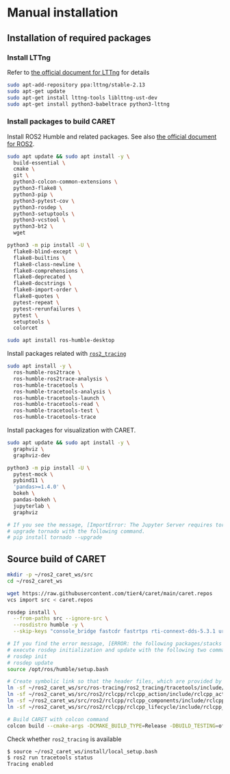 # Manual installation

## Installation of required packages

### Install LTTng

Refer to [the official document for LTTng](https://lttng.org/docs/v2.12/#doc-ubuntu-ppa) for details

```bash
sudo apt-add-repository ppa:lttng/stable-2.13
sudo apt-get update
sudo apt-get install lttng-tools liblttng-ust-dev
sudo apt-get install python3-babeltrace python3-lttng
```

### Install packages to build CARET

Install ROS2 Humble and related packages.
See also [the official document for ROS2](https://docs.ros.org/en/humble/Installation/Ubuntu-Development-Setup.html).

```bash
sudo apt update && sudo apt install -y \
  build-essential \
  cmake \
  git \
  python3-colcon-common-extensions \
  python3-flake8 \
  python3-pip \
  python3-pytest-cov \
  python3-rosdep \
  python3-setuptools \
  python3-vcstool \
  python3-bt2 \
  wget

python3 -m pip install -U \
  flake8-blind-except \
  flake8-builtins \
  flake8-class-newline \
  flake8-comprehensions \
  flake8-deprecated \
  flake8-docstrings \
  flake8-import-order \
  flake8-quotes \
  pytest-repeat \
  pytest-rerunfailures \
  pytest \
  setuptools \
  colorcet

sudo apt install ros-humble-desktop
```

Install packages related with [`ros2_tracing`](https://github.com/ros2/ros2_tracing)

```bash
sudo apt install -y \
  ros-humble-ros2trace \
  ros-humble-ros2trace-analysis \
  ros-humble-tracetools \
  ros-humble-tracetools-analysis \
  ros-humble-tracetools-launch \
  ros-humble-tracetools-read \
  ros-humble-tracetools-test \
  ros-humble-tracetools-trace
```

Install packages for visualization with CARET.

```bash
sudo apt update && sudo apt install -y \
  graphviz \
  graphviz-dev

python3 -m pip install -U \
  pytest-mock \
  pybind11 \
  'pandas>=1.4.0' \
  bokeh \
  pandas-bokeh \
  jupyterlab \
  graphviz

# If you see the message, [ImportError: The Jupyter Server requires tornado >=6.1.0] during installing jupyterlab,
# upgrade tornado with the following command.
# pip install tornado --upgrade
```

## Source build of CARET

```bash
mkdir -p ~/ros2_caret_ws/src
cd ~/ros2_caret_ws

wget https://raw.githubusercontent.com/tier4/caret/main/caret.repos
vcs import src < caret.repos

rosdep install \
  --from-paths src --ignore-src \
  --rosdistro humble -y \
  --skip-keys "console_bridge fastcdr fastrtps rti-connext-dds-5.3.1 urdfdom_headers"

# If you find the error message, [ERROR: the following packages/stacks could not have their rosdep keys resolved],
# execute rosdep initialization and update with the following two commands.
# rosdep init
# rosdep update
source /opt/ros/humble/setup.bash

# Create symbolic link so that the header files, which are provided by the forked packages, should be referred
ln -sf ~/ros2_caret_ws/src/ros-tracing/ros2_tracing/tracetools/include/tracetools ~/ros2_caret_ws/src/ros2/rclcpp/rclcpp/include/
ln -sf ~/ros2_caret_ws/src/ros2/rclcpp/rclcpp_action/include/rclcpp_action ~/ros2_caret_ws/src/ros2/rclcpp/rclcpp/include/
ln -sf ~/ros2_caret_ws/src/ros2/rclcpp/rclcpp_components/include/rclcpp_components/ ~/ros2_caret_ws/src/ros2/rclcpp/rclcpp/include/
ln -sf ~/ros2_caret_ws/src/ros2/rclcpp/rclcpp_lifecycle/include/rclcpp_lifecycle/ ~/ros2_caret_ws/src/ros2/rclcpp/rclcpp/include/

# Build CARET with colcon command
colcon build --cmake-args -DCMAKE_BUILD_TYPE=Release -DBUILD_TESTING=off  --symlink-install
```

Check whether `ros2_tracing` is available

```bash
$ source ~/ros2_caret_ws/install/local_setup.bash
$ ros2 run tracetools status
Tracing enabled
```

